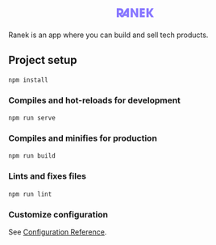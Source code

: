 <h1 align="center"> 
  <img alt="Ranek" title="Ranek" src="src/assets/ranek.svg"/>
</h1>

Ranek is an app where you can build and sell tech products.

## Project setup
```
npm install
```

### Compiles and hot-reloads for development
```
npm run serve
```

### Compiles and minifies for production
```
npm run build
```

### Lints and fixes files
```
npm run lint
```

### Customize configuration
See [Configuration Reference](https://cli.vuejs.org/config/).
